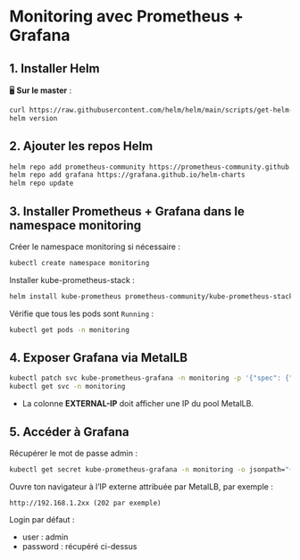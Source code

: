 # Monitoring avec Prometheus + Grafana

## 1. Installer Helm

🖥️ **Sur le master** :

```bash
curl https://raw.githubusercontent.com/helm/helm/main/scripts/get-helm-3 | bash
helm version
```

## 2. Ajouter les repos Helm

```bash
helm repo add prometheus-community https://prometheus-community.github.io/helm-charts
helm repo add grafana https://grafana.github.io/helm-charts
helm repo update
```

## 3. Installer Prometheus + Grafana dans le namespace monitoring

Créer le namespace monitoring si nécessaire :

```bash
kubectl create namespace monitoring
```

Installer kube-prometheus-stack :

```bash
helm install kube-prometheus prometheus-community/kube-prometheus-stack --namespace monitoring
```

Vérifie que tous les pods sont `Running` :

```bash
kubectl get pods -n monitoring
```

## 4. Exposer Grafana via MetalLB

```bash
kubectl patch svc kube-prometheus-grafana -n monitoring -p '{"spec": {"type": "LoadBalancer"}}'
kubectl get svc -n monitoring
```

* La colonne **EXTERNAL-IP** doit afficher une IP du pool MetalLB.

## 5. Accéder à Grafana

Récupérer le mot de passe admin :

```bash
kubectl get secret kube-prometheus-grafana -n monitoring -o jsonpath="{.data.admin-password}" | base64 --decode
```

Ouvre ton navigateur à l’IP externe attribuée par MetalLB, par exemple :

```
http://192.168.1.2xx (202 par exemple)
```

Login par défaut :

* user : admin
* password : récupéré ci-dessus

